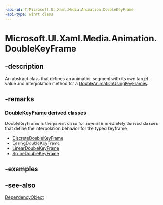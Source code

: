 ```yaml
---
-api-id: T:Microsoft.UI.Xaml.Media.Animation.DoubleKeyFrame
-api-type: winrt class
---
```


<!-- Class syntax.
public class DoubleKeyFrame : Windows.UI.Xaml.DependencyObject, Windows.UI.Xaml.Media.Animation.IDoubleKeyFrame
-->

# Microsoft.UI.Xaml.Media.Animation.DoubleKeyFrame

## -description
An abstract class that defines an animation segment with its own target value and interpolation method for a [DoubleAnimationUsingKeyFrames](doubleanimationusingkeyframes.md).

## -remarks
### **DoubleKeyFrame** derived classes

DoubleKeyFrame is the parent class for several immediately derived classes that define the interpolation behavior for the typed keyframe.

+ [DiscreteDoubleKeyFrame](discretedoublekeyframe.md)
+ [EasingDoubleKeyFrame](easingdoublekeyframe.md)
+ [LinearDoubleKeyFrame](lineardoublekeyframe.md)
+ [SplineDoubleKeyFrame](splinedoublekeyframe.md)


## -examples

## -see-also
[DependencyObject](../microsoft.ui.xaml/dependencyobject.md)
